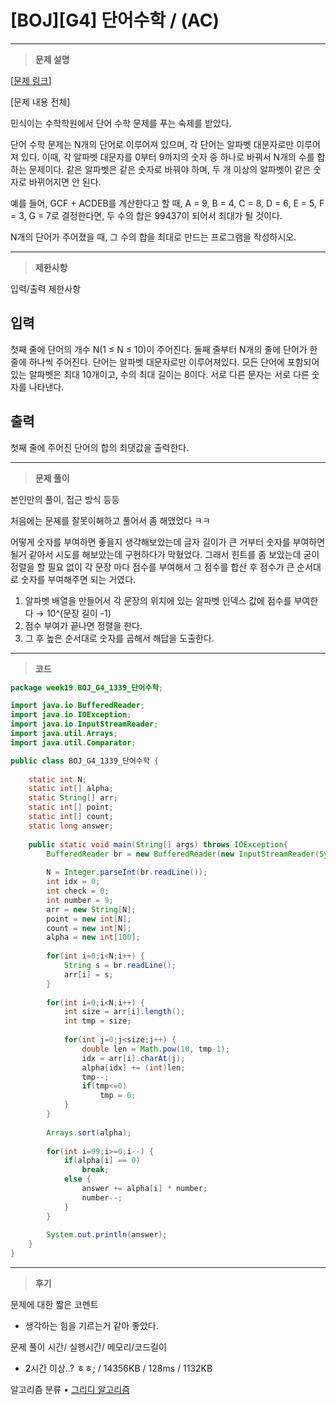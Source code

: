 # [BOJ][G4] 단어수학 / (AC)

---

> **문제 설명**
> 

[[문제 링크](https://www.acmicpc.net/problem/1339)]

[문제 내용 전체]

민식이는 수학학원에서 단어 수학 문제를 푸는 숙제를 받았다.

단어 수학 문제는 N개의 단어로 이루어져 있으며, 각 단어는 알파벳 대문자로만 이루어져 있다. 이때, 각 알파벳 대문자를 0부터 9까지의 숫자 중 하나로 바꿔서 N개의 수를 합하는 문제이다. 같은 알파벳은 같은 숫자로 바꿔야 하며, 두 개 이상의 알파벳이 같은 숫자로 바뀌어지면 안 된다.

예를 들어, GCF + ACDEB를 계산한다고 할 때, A = 9, B = 4, C = 8, D = 6, E = 5, F = 3, G = 7로 결정한다면, 두 수의 합은 99437이 되어서 최대가 될 것이다.

N개의 단어가 주어졌을 때, 그 수의 합을 최대로 만드는 프로그램을 작성하시오.

---

> **제한사항**
> 

입력/출력 제한사항

## 입력

첫째 줄에 단어의 개수 N(1 ≤ N ≤ 10)이 주어진다. 둘째 줄부터 N개의 줄에 단어가 한 줄에 하나씩 주어진다. 단어는 알파벳 대문자로만 이루어져있다. 모든 단어에 포함되어 있는 알파벳은 최대 10개이고, 수의 최대 길이는 8이다. 서로 다른 문자는 서로 다른 숫자를 나타낸다.

## 출력

첫째 줄에 주어진 단어의 합의 최댓값을 출력한다.

---

> **문제 풀이**
> 

본인만의 풀이, 접근 방식 등등

처음에는 문제를 잘못이해하고 풀어서 좀 해맸었다 ㅋㅋ

어떻게 숫자를 부여하면 좋을지 생각해보았는데 글자 길이가 큰 거부터 숫자를 부여하면 될거 같아서 시도를 해보았는데 구현하다가 막혔었다. 그래서 힌트를 좀 보았는데 굳이 정렬을 할 필요 없이 각 문장 마다 점수를 부여해서 그 점수를 합산 후 점수가 큰 순서대로 숫자를 부여해주면 되는 거였다.

1. 알파벳 배열을 만들어서 각 문장의 위치에 있는 알파벳 인덱스 값에 점수를 부여한다 → 10^(문장 길이 -1)
2. 점수 부여가 끝나면 정렬을 한다.
3. 그 후 높은 순서대로 숫자를 곱해서 해답을 도출한다.

---

> **코드**
> 

```java
package week19.BOJ_G4_1339_단어수학;

import java.io.BufferedReader;
import java.io.IOException;
import java.io.InputStreamReader;
import java.util.Arrays;
import java.util.Comparator;

public class BOJ_G4_1339_단어수학 {
	
	static int N;
	static int[] alpha;
	static String[] arr;
	static int[] point;
	static int[] count;
	static long answer;
	
	public static void main(String[] args) throws IOException{
		BufferedReader br = new BufferedReader(new InputStreamReader(System.in));
		
		N = Integer.parseInt(br.readLine());
		int idx = 0;
		int check = 0;
		int number = 9;
		arr = new String[N];
		point = new int[N];
		count = new int[N];
		alpha = new int[100];
		
		for(int i=0;i<N;i++) {
			String s = br.readLine();
			arr[i] = s;
		}
		
		for(int i=0;i<N;i++) {
			int size = arr[i].length();
			int tmp = size;
			
			for(int j=0;j<size;j++) {
				double len = Math.pow(10, tmp-1);
				idx = arr[i].charAt(j);
				alpha[idx] += (int)len;
				tmp--;
				if(tmp<=0)
					tmp = 0;
			}
		}
		
		Arrays.sort(alpha);
		
		for(int i=99;i>=0;i--) {
			if(alpha[i] == 0)
				break;
			else {
				answer += alpha[i] * number;
				number--;
			}
		}
		
		System.out.println(answer);
	}
}

```

---

> **후기**
> 

문제에 대한 짧은 코멘트

- 생각하는 힘을 기르는거 같아 좋았다.

문제 풀이 시간/ 실행시간/ 메모리/코드길이

- 2시간 이상..? ㅎㅎ; / 14356KB / 128ms / 1132KB

알고리즘 분류
• [그리디 알고리즘](https://www.acmicpc.net/problem/tag/33)